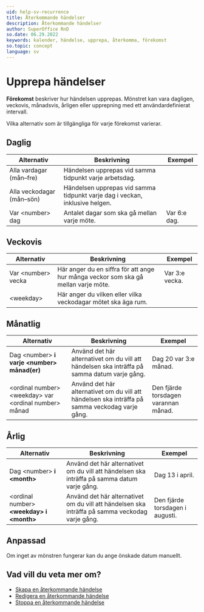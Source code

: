 ```yaml
---
uid: help-sv-recurrence
title: Återkommande händelser
description: Återkommande händelser
author: SuperOffice RnD
so.date: 06.29.2022
keywords: kalender, händelse, upprepa, återkomma, förekomst
so.topic: concept
language: sv
---
```


# Upprepa händelser

**Förekomst** beskriver hur händelsen upprepas. Mönstret kan vara dagligen, veckovis, månadsvis, årligen eller upprepning med ett användardefinierat intervall.

Vilka alternativ som är tillgängliga för varje förekomst varierar.

## Daglig

| Alternativ | Beskrivning | Exempel |
|---|---|---|
| Alla vardagar (mån–fre) | Händelsen upprepas vid samma tidpunkt varje arbetsdag. | |
| Alla veckodagar (mån–sön) | Händelsen upprepas vid samma tidpunkt varje dag i veckan, inklusive helgen. | |
| Var &lt;number&gt; dag | Antalet dagar som ska gå mellan varje möte. | Var 6:e dag. |

## Veckovis

| Alternativ | Beskrivning | Exempel |
|---|---|---|
| Var &lt;number&gt; vecka| Här anger du en siffra för att ange hur många veckor som ska gå mellan varje möte. | Var 3:e vecka. |
| &lt;weekday&gt;| Här anger du vilken eller vilka veckodagar mötet ska äga rum. | |

## Månatlig

| Alternativ | Beskrivning | Exempel |
|---|---|---|
| Dag &lt;number&gt; **i varje &lt;number&gt; månad(er)** | Använd det här alternativet om du vill att händelsen ska inträffa på samma datum varje gång. | Dag 20 var 3:e månad. |
| &lt;ordinal number&gt; &lt;weekday&gt; var &lt;ordinal number&gt; månad| Använd det här alternativet om du vill att händelsen ska inträffa på samma veckodag varje gång. | Den fjärde torsdagen varannan månad. |

## Årlig

| Alternativ | Beskrivning | Exempel |
|---|---|---|
| Dag &lt;number&gt; **i &lt;month&gt;**| Använd det här alternativet om du vill att händelsen ska inträffa på samma datum varje gång. | Dag 13 i april. |
| &lt;ordinal number&gt; **&lt;weekday&gt; i &lt;month&gt;**| Använd det här alternativet om du vill att händelsen ska inträffa på samma veckodag varje gång. | Den fjärde torsdagen i augusti. |

## Anpassad

Om inget av mönstren fungerar kan du ange önskade datum manuellt.

## Vad vill du veta mer om?

* [Skapa en återkommande händelse][4]
* [Redigera en återkommande händelse][1]
* [Stoppa en återkommande händelse][3]

<!-- Referenced links -->
[1]: edit.md
[3]: stop.md
[4]: create.md

<!-- Referenced images -->
